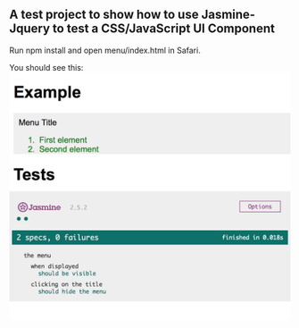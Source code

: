 ## A test project to show how to use Jasmine-Jquery to test a CSS/JavaScript UI Component

Run npm install and open menu/index.html in Safari.

You should see this:
![Alt text](/example.png?raw=true "Example")